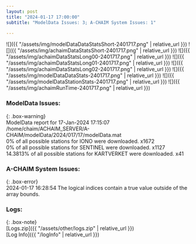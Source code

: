 ```yaml
---
layout: post
title: "2024-01-17 17:00:00"
subtitle: "ModelData Issues: 3; A-CHAIM System Issues: 1"

---
```


![]({{ "/assets/img/modelDataDataStatsShort-2401717.png" | relative_url }})
![]({{ "/assets/img/achaimDataStatsShort-2401717.png" | relative_url }})
![]({{ "/assets/img/achaimDataStatsLong00-2401717.png" | relative_url }})
![]({{ "/assets/img/achaimDataStatsLong01-2401717.png" | relative_url }})
![]({{ "/assets/img/achaimDataStatsLong02-2401717.png" | relative_url }})
![]({{ "/assets/img/modelDataDataStats-2401717.png" | relative_url }})
![]({{ "/assets/img/modelDataStationStats-2401717.png" | relative_url }})
![]({{ "/assets/img/achaimRunTime-2401717.png" | relative_url }})


### ModelData Issues:  
  
{: .box-warning}  
 ModelData report for 17-Jan-2024 17:15:07   
 /home/chaim/ACHAIM_SERVER/A-CHAIM/modelData/2024/017/17/modelData.mat   
 0% of all possible stations for IONO were downloaded. x1672   
 0% of all possible stations for SENTINEL were downloaded. x1127   
 14.3813% of all possible stations for KARTVERKET were downloaded. x41   
  
### A-CHAIM System Issues:  
  
{: .box-error}  
2024-01-17 16:28:54 The logical indices contain a true value outside of the array bounds.  

### Logs:  
  
{: .box-note}  
[Logs.zip]({{ "/assets/other/logs.zip" | relative_url }})  
[Log Info]({{ "/logInfo" | relative_url }})  
